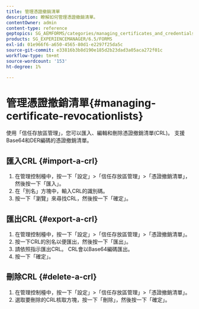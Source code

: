 ```yaml
---
title: 管理憑證撤銷清單
description: 瞭解如何管理憑證撤銷清單。
contentOwner: admin
content-type: reference
geptopics: SG_AEMFORMS/categories/managing_certificates_and_credentials
products: SG_EXPERIENCEMANAGER/6.5/FORMS
exl-id: 01e966f6-a650-4565-80d1-e2297f25da5c
source-git-commit: e33816b3b8d190e185d2b23dad3a05aca272f01c
workflow-type: tm+mt
source-wordcount: '153'
ht-degree: 1%

---
```


# 管理憑證撤銷清單{#managing-certificate-revocationlists}

使用「信任存放區管理」，您可以匯入、編輯和刪除憑證撤銷清單(CRL)。 支援Base64和DER編碼的憑證撤銷清單。

## 匯入CRL {#import-a-crl}

1. 在管理控制檯中，按一下「設定」>「信任存放區管理」>「憑證撤銷清單」，然後按一下「匯入」。
1. 在「別名」方塊中，輸入CRL的識別碼。
1. 按一下「瀏覽」來尋找CRL，然後按一下「確定」。

## 匯出CRL {#export-a-crl}

1. 在管理控制檯中，按一下「設定」>「信任存放區管理」>「憑證撤銷清單」。
1. 按一下CRL的別名以便匯出，然後按一下「匯出」。
1. 請依照指示匯出CRL。 CRL會以Base64編碼匯出。
1. 按一下「確定」。

## 刪除CRL {#delete-a-crl}

1. 在管理控制檯中，按一下「設定」>「信任存放區管理」>「憑證撤銷清單」。
1. 選取要刪除的CRL核取方塊，按一下「刪除」，然後按一下「確定」。
